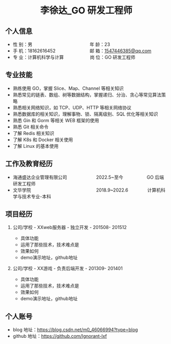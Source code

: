  <center>
     <h1>李徐达_GO 研发工程师</h1>
 </center>

## 个人信息

* 性 别：男&emsp;&emsp;&emsp;&emsp;&emsp;&emsp;&emsp;&emsp;&emsp;&emsp;&emsp;&emsp; &ensp;年 龄：23
* 手 机：18162616452 &emsp;&emsp;&emsp;&emsp;&emsp; &emsp;  &ensp;   邮 箱：1547446385@qq.com
* 专 业：计算机科学与计算 &emsp;&emsp;&emsp;&emsp; &emsp; 岗 位：GO 研发工程师

## 专业技能

* 熟练使用 GO，掌握 Slice、Map、Channel 等相关知识
* 熟悉常见的链表、数组、树等数据结构，掌握递归、分治、贪心等常见算法策略
* 熟悉相关网络知识，如 TCP、UDP、HTTP 等相关网络协议
* 熟悉数据库的相关知识，理解事物、锁、隔离级别、SQL 优化等相关知识
* 熟悉 Gin 和 Gorm 等相关 WEB 框架的使用
* 熟悉 Git 相关命令
* 了解 Redis 相关知识
* 了解 K8s 和 Docker 相关使用
* 了解 Linux 的基本使用

## 工作及教育经历

* 海通盛达企业管理有限公司&emsp;&emsp;&emsp;&emsp;&emsp;&emsp;&ensp;2022.5~至今&emsp;&emsp;&emsp;&emsp;&emsp; GO 后端研发工程师
* 文华学院&emsp;&emsp;&emsp;&emsp;&emsp;&emsp;&emsp;&emsp;&emsp;&emsp;&emsp;&emsp;&emsp;&emsp;&ensp;2018.9~2022.6&emsp;&emsp;&emsp;&emsp; 计算机科学与技术专业-本科



## 项目经历

1. 公司/学校 - XXweb服务器 - 独立开发 - 201508- 201512
    * 具体功能
    * 运用了那些技术，技术难点是
    * 效果如何
    * demo演示地址，github地址

2. 公司/学校 - XX游戏 - 负责后端开发 - 201309- 201401
    * 具体功能
    * 运用了那些技术，技术难点是
    * 效果如何
    * demo演示地址，github地址

## 个人账号
* blog 地址：https://blog.csdn.net/m0_46066994?type=blog
* github 地址：https://github.com/Ignorant-lxf


